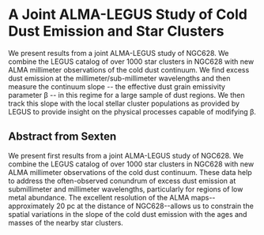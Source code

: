 # A Joint ALMA-LEGUS Study of Cold Dust Emission and Star Clusters

We present results from a joint ALMA-LEGUS study of NGC628. We combine the LEGUS catalog of over 1000 star clusters in NGC628 with new ALMA millimeter observations of the cold dust continuum. We find excess dust emission at the millimeter/sub-millimeter wavelengths and then measure the continuum slope -- the effective dust grain emissivity parameter β -- in this regime for a large sample of dust regions. We then track this slope with the local stellar cluster populations as provided by LEGUS to provide insight on the physical processes capable of modifying β. 



## Abstract from Sexten

We present first results from a joint ALMA-LEGUS study of NGC628.  We
combine the LEGUS catalog of over 1000 star clusters in NGC628 with new
ALMA millimeter observations of the cold dust continuum.  These data
help to address the often-observed conundrum of excess dust emission at
submillimeter and millimeter wavelengths, particularly for regions of
low metal abundance.  The excellent resolution of the ALMA
maps--approximately 20 pc at the distance of NGC628--allows us to
constrain the spatial variations in the slope of the cold dust emission
with the ages and masses of the nearby star clusters.